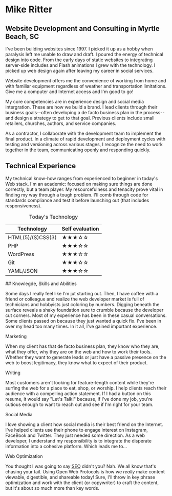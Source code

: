 # Mike Ritter

## Website Development and Consulting in Myrtle Beach, SC

I've been building websites since 1997. I picked it up as a hobby when paralysis left me unable to draw and draft. I poured the energy of technical design into code. From the early days of static websites to integrating server-side includes and Flash animations I grew with the technology. I picked up web design again after leaving my career in social services.

Website development offers me the convenience of working from home and with familiar equipment regardless of weather and transportation limitations. Give me a computer and Internet access and I'm good to go!

My core competencies are in experience design and social media intergration. These are how we build a brand. I lead clients through their business goals--often developing a de facto business plan in the  process--and design a strategy to get to that goal. Previous clients include small retailers, churches, authors, and service companies.

As a contractor, I collaborate with the development team to implement the final product. In a climate of rapid development and deployment cycles with testing and versioning across various stages, I recognize the need to work together in the team, communicating openly and responding quickly.

## Technical Experience

My technical know-how ranges from experienced to beginner in today's Web stack.  I'm an academic: focused on making sure things are done correctly, but a team player. My resourcefulness and tenacity prove vital in finding my way through a tough problem. I'll comb through code for standards compliance and test it before launching out (that includes responsiveness).

<table style="width:100%; table-layout:fixed">
<thead>
<caption>Today's Technology</caption>
<tr>
<th scope="col">Technology</th><th scope="col">Self evaluation</th>
</tr>
</thead>
<tbody>
<tr>
<td> HTML(5)/(S)CSS(3)</td> <td>&#9733;&#9733;&#9733;&#9734;&#9734;</td>
</tr>
<tr>
<td> PHP</td> <td>&#9733;&#9733;&#9733;&#9734;&#9734;</td>
</tr>
<tr>
<td> WordPress</td> <td>&#9733;&#9733;&#9733;&#9734;&#9734;</td>
</tr>
<tr>
<td> Git</td> <td>&#9733;&#9733;&#9733;&#9734;&#9734;</td>
</tr>
<tr>
<td> YAML/JSON</td> <td>&#9733;&#9733;&#9733;&#9734;&#9734;</td>
</tr>
</table>
## Knowlegde, Skills and Abilities

Some days I really feel like I'm jut starting out. Then, I have coffee with a friend or colleague and realize the web developer market is full of technicians and hobbyists just coloring by numbers. Digging beneath the surface reveals a shaky foundation sure to crumble because the developer cut corners. Most of my experience has been in these casual conversations. Some clients passed on because they just wanted a quick fix. I've been in over my head too many times. In it all, I've gained important experience.

 Marketing

When my client has that de facto business plan, they know who they are, what they offer, why they are on the web and how to work their tools. Whether they want to generate leads or just have a passive presence on the web to boost legitimacy, they know what to expect of their product.

 Writing

Most customers aren't looking for feature-length content while they're surfing the web for a place to eat, shop, or worship. I help clients reach their audience with a compelling action statement. If I had a button on this resume, it would say "Let's Talk!" because, if I've done my job, you're cutious enough to want to reach out and see if I'm right for your team.

 Social Media

I love showing a client how social media is their best friend on the Internet. I've helped clients use their phone to engage interest on Instagram, FaceBook and Twitter. They just needed some direction. As a web developer, I understand my responsibility is to integrate the disperate information into a cohesive platform. Which leads me to...

 Web Optimization

You thought I was going to say <abbr title="search engine optimization">SEO</abbr> didn't you? Nah. We all know that's chasing your tail. Using Open Web Protocols is how we _really_ make content viewable, digestible, and shareable today! Sure, I'll throw in key phrase optimization and work with the client (or copywriter) to craft the content, but it's about so much more than key words.